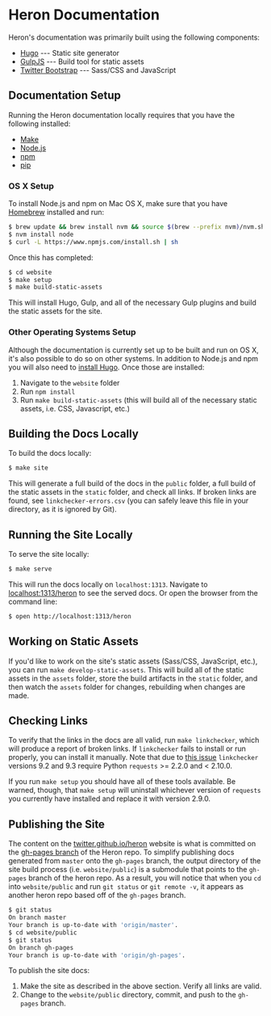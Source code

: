 # Heron Documentation

Heron's documentation was primarily built using the following components:

* [Hugo](http://gohugo.io) --- Static site generator
* [GulpJS](http://gulpjs.com) --- Build tool for static assets
* [Twitter Bootstrap](http://getbootstrap.com) --- Sass/CSS and JavaScript

## Documentation Setup

Running the Heron documentation locally requires that you have the following
installed:

* [Make](https://www.gnu.org/software/make/)
* [Node.js](https://nodejs.org/en/)
* [npm](https://www.npmjs.com/)
* [pip](https://pypi.python.org/pypi/pip)

### OS X Setup

To install Node.js and npm on Mac OS X, make sure that you have
[Homebrew](http://brew.sh/) installed and run:

```bash
$ brew update && brew install nvm && source $(brew --prefix nvm)/nvm.sh
$ nvm install node
$ curl -L https://www.npmjs.com/install.sh | sh
```

Once this has completed:

```bash
$ cd website
$ make setup
$ make build-static-assets
```

This will install Hugo, Gulp, and all of the necessary Gulp plugins and build
the static assets for the site.

### Other Operating Systems Setup

Although the documentation is currently set up to be built and run on OS X, it's
also possible to do so on other systems. In addition to Node.js and npm you will
also need to [install Hugo](https://github.com/spf13/hugo/releases). Once those
are installed:

1. Navigate to the `website` folder
2. Run `npm install`
3. Run `make build-static-assets` (this will build all of the necessary static
   assets, i.e. CSS, Javascript, etc.)

## Building the Docs Locally

To build the docs locally:

```bash
$ make site
```

This will generate a full build of the docs in the `public` folder, a full build
of the static assets in the `static` folder, and check all links. If broken
links are found, see `linkchecker-errors.csv` (you can safely leave this file in
your directory, as it is ignored by Git).

## Running the Site Locally

To serve the site locally:

```bash
$ make serve
```

This will run the docs locally on `localhost:1313`. Navigate to
[localhost:1313/heron](http://localhost:1313/heron) to see the served docs. Or
open the browser from the command line:

```bash
$ open http://localhost:1313/heron
```

## Working on Static Assets

If you'd like to work on the site's static assets (Sass/CSS, JavaScript, etc.),
you can run `make develop-static-assets`. This will build all of the static
assets in the `assets` folder, store the build artifacts in the `static`
folder, and then watch the `assets` folder for changes, rebuilding when changes
are made.

## Checking Links

To verify that the links in the docs are all valid, run `make linkchecker`,
which will produce a report of broken links. If `linkchecker` fails to install
or run properly, you can install it manually. Note that due to [this
issue](https://github.com/wummel/linkchecker/pull/657) `linkchecker` versions
9.2 and 9.3 require Python `requests` >= 2.2.0 and < 2.10.0.

If you run `make setup` you should have all of these tools available. Be warned,
though, that `make setup` will uninstall whichever version of `requests` you
currently have installed and replace it with version 2.9.0.

## Publishing the Site

The content on the [twitter.github.io/heron](http://twitter.github.io/heron)
website is what is committed on the [gh-pages
branch](https://github.com/twitter/heron/tree/gh-pages) of the Heron repo. To
simplify publishing docs generated from `master` onto the `gh-pages` branch, the
output directory of the site build process (i.e. `website/public`) is a
submodule that points to the `gh-pages` branch of the heron repo. As a result,
you will notice that when you `cd` into `website/public` and run `git status`
or `git remote -v`, it appears as another heron repo based off of the `gh-pages`
branch.

```bash
$ git status
On branch master
Your branch is up-to-date with 'origin/master'.
$ cd website/public
$ git status
On branch gh-pages
Your branch is up-to-date with 'origin/gh-pages'.
```

To publish the site docs:

1. Make the site as described in the above section. Verify all links are valid.
2. Change to the `website/public` directory, commit, and push to the `gh-pages`
   branch.
